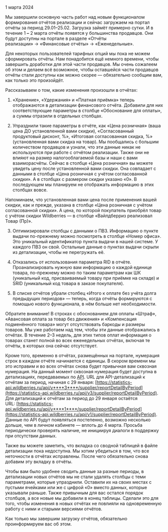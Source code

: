 

1 марта 2024

Мы завершили основную часть работ над новым функционалом формирования отчётов реализации и сейчас загружаем на портал отчёты за период 29.01–25.02. Загрузка займёт примерно сутки. И в течение 1 __–__ 2 марта отчёты появятся у большинства продавцов. Они будут доступны на портале в разделе «Отчёты реализации» → «Финансовые отчёты» → «Еженедельные».

Для некоторых пользователей тарифных опций мы пока не можем сформировать отчёты. Нам понадобится ещё немного времени, чтобы завершить доработки для этой части продавцов. Мы очень сожалеем об этом и делаем всё возможное, чтобы оставшейся части продавцов отчёты стали доступны как можно скорее — обязательно сообщим вам, как только это произойдёт.

Рассказываем о том, какие изменения произошли в отчётах:

1. «Хранение», «Удержания» и «Платная приёмка» теперь отображаются в детализации финансового отчёта. Добавили для них соответствующие параметры в столбце «Обоснование для оплаты», а суммы отразили в отдельных столбцах.

2. Упразднили такие параметры в отчёте, как «Цена розничная» (ваша цена ДО установленной вами скидки), «Согласованный продуктовый дисконт, %», «Итоговая согласованная скидка, %» (установленная вами скидка на товар). Мы пообщались с большим количеством продавцов и узнали, что эти данные никак не используются при работе с отчётом реализации. Также они не влияют на размер налогооблагаемой базы и наши с вами взаиморасчёты. Сейчас в столбце «Цена розничная» вы можете увидеть цену после установленной вами скидки. Она совпадает с данными в столбце «Цена розничная с учётом согласованной скидки». А в столбцах с размером скидки указано «0». В последующем мы планируем не отображать информацию в этих столбцах вовсе.

Напоминаем, что установленная вами цена после применения вашей скидки, как и прежде, указана в столбце «Цена розничная с учётом согласованной скидки». А цена, по которой покупатель приобрёл товар с учётом скидки Wildberries — в столбце «Вайлдберриз реализовал Товар (Пр)».

3. Оптимизировали столбцы с данными о ПВЗ. Информацию о пункте выдачи по-прежнему можно посмотреть в столбце «Номер офиса». Это уникальный идентификатор пункта выдачи в нашей системе. У каждого ПВЗ он свой. Остальные данные о пунктах выдачи скрыли из детализации, чтобы не перегружать её.

4. Отказались от использования параметра RID в отчёте. Проанализировать нужную вам информацию о каждой единице товара, по-прежнему можно по таким параметрам как ШК (уникальный код, присваиваемый товару при приёмке на складе) и SRID (уникальный код товара в заказе покупателя).

5. В списке отчётов убрали столбец «Итого к оплате без учёта долга предыдущих периодов» — теперь, когда отчёты формируются с помощью нового функционала, в нём больше нет необходимости.

Обратите внимание! В строках с обоснованием для оплаты «Штраф», «Авансовая оплата за товар без движения» и «Компенсация подменённого товара» могут отсутствовать баркоды и размеры товаров. Мы уже работаем над тем, чтобы эти данные отображались в отчётах. В течение 2–3 недель, для этих типов оплат информация о товарах станет полной во всех еженедельных отчётах, включая те отчёты, в которых она сейчас отсутствует.

Кроме того, временно в отчётах, размещённых на портале, нумерация строк в каждом отчёте начинается с единицы. В скором времени мы это исправим и во всех отчётах снова будет привычная вам сквозная нумерация. На данный момент сквозная нумерация будет доступна в детализациях, передаваемых по [API](https://openapi.wildberries.ru/statistics/api/ru/#tag/Statistika/paths/~1api~1v1~1supplier~1reportDetailByPeriod/get). URL для API-детализаций к отчётам за период, начиная с 29 января: [https://statistics-api.wildberries.ru/api/v****3****/supplier/reportDetailByPeriod](https://statistics-api.wildberries.ru/api/v3/supplier/reportDetailByPeriod). Для детализаций к отчётам за период до 29 января остаётся URL: [https://statistics-api.wildberries.ru/api/v****1****/supplier/reportDetailByPeriod](https://statistics-api.wildberries.ru/api/v1/supplier/reportDetailByPeriod). Данные по API будут появляться постепенно, возможно несколько дольше, чем в личном кабинете — вплоть до 4 марта. Просьба периодически проверять наличие, не инициируя диалоги в поддержку при отсутствии данных.

Также вы можете заметить, что вкладка со сводной таблицей в файле детализации пока недоступна. Мы хотим убедиться в том, что все неточности в отчётах исправлены. После чего обязательно снова добавим эту вкладку в отчёты.

  

Чтобы вам было удобнее сводить данные за разные периоды, в детализации новых отчётов мы не стали удалять столбцы с теми параметрами, которые упразднили. Оставили их на своих местах с пустыми ячейками или же с цифрой «0» вместо данных, которые указывали раньше. Также привычным для вас остался порядок столбцов, а все новые мы добавили в конец таблицы. Сделали это для того, чтобы изменения в новых отчётах не повлияли на одновременную работу с ними и старыми версиями отчётов.

Как только мы завершим загрузку отчётов, обязательно проинформируем вас об этом.